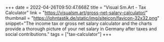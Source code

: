 +++
date = 2022-04-26T09:50:47.668Z
title = "Visual Sm.Art - Tax Calculator"
link = "https://visualsm.art/gross-net-salary-calculator/"
thumbnail = "https://lohntastik.de/static/img/siteicon/favicon-32x32.png"
snippet="The income tax or gross net salary calculator and the charts provide a thorough picture of your net salary in Germany after taxes and social contributions."
tags = ["tax-calculator"]
+++
